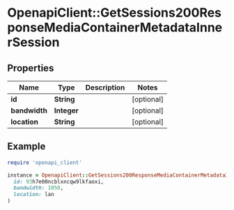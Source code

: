 # OpenapiClient::GetSessions200ResponseMediaContainerMetadataInnerSession

## Properties

| Name | Type | Description | Notes |
| ---- | ---- | ----------- | ----- |
| **id** | **String** |  | [optional] |
| **bandwidth** | **Integer** |  | [optional] |
| **location** | **String** |  | [optional] |

## Example

```ruby
require 'openapi_client'

instance = OpenapiClient::GetSessions200ResponseMediaContainerMetadataInnerSession.new(
  id: 93h7e00ncblxncqw9lkfaoxi,
  bandwidth: 1050,
  location: lan
)
```

